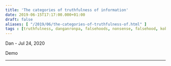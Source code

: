 ```yaml
---
title: 'The categories of truthfulness of information'
date: 2019-06-15T17:17:00.000+01:00
draft: false
aliases: [ "/2019/06/the-categories-of-truthfulness-of.html" ]
tags : [truthfulness, danganronpa, falsehoods, nonsense, falsehood, kokichi, mistake, oma, unknown, detector, lies, lying, mistakes, truth, unknowns]
---
```


Dan - <time datetime="2020-04-02T15:47:50.812+01:00">Jul 24, 2020</time>

Demo

<hr/>